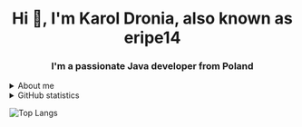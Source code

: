 <h1 align="center">Hi 👋, I'm Karol Dronia, also known as eripe14</h1>
<h3 align="center">I'm a passionate Java developer from Poland</h3>

<details>
  <summary>About me</summary>
  &#8226 🤝 I am a member of the EternalCode organization, which focuses on developing open-source projects. <a href = "https://github.com/EternalCodeTeam">EternalCodeTeam</a>

  &#8226 🔭 I’m currently learning **Java**

  &#8226 📫 How to reach me **Discord -> eripe14#6990**

  &#8226 ⚡ Fun fact **I absolutely love dogs**
</details>

<details>
  <summary>GitHub statistics</summary>
  <p align = "center">
    <img href = "https://github-readme-stats.vercel.app/api?username=eripe14&count_private=true&show_icons=true&theme=dracula"></img> 
  </p>
</details>



![Top Langs](https://github-readme-stats.vercel.app/api/top-langs/?username=eripe14&layout=compact&theme=dracula)
